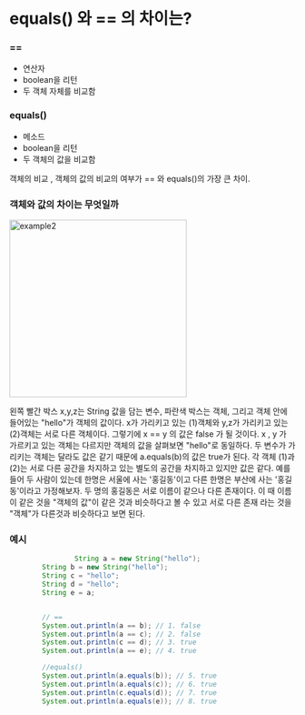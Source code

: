 # equals() 와 == 의 차이는?

### ==

- 연산자
- boolean을 리턴
- 두 객체 자체를 비교함

### equals()

- 메소드
- boolean을 리턴
- 두 객체의 값을 비교함

객체의 비교 , 객체의 값의 비교의 여부가 == 와 equals()의 가장 큰 차이. 

### 객체와 값의 차이는 무엇일까

<img width="312" alt="example2" src="https://user-images.githubusercontent.com/29722673/98330781-7e107100-203e-11eb-8080-7ac7151294c2.png">


왼쪽 빨간 박스 x,y,z는 String 값을 담는 변수, 파란색 박스는 객체, 그리고 객체 안에 들어있는 "hello"가 객체의 값이다. x가 가리키고 있는 (1)객체와 y,z가 가리키고 있는 (2)객체는 서로 다른 객체이다. 그렇기에 x == y 의 값은 false 가 될 것이다. x , y 가 가르키고 있는 객체는 다르지만 객체의 값을 살펴보면 "hello"로 동일하다. 두 변수가 가리키는 객체는 달라도 값은 같기 때문에 a.equals(b)의 값은 true가 된다. 각 객체 (1)과 (2)는 서로 다른 공간을 차지하고 있는 별도의 공간을 차지하고 있지만 값은 같다. 예를 들어 두 사람이 있는데 한명은 서울에 사는 '홍길동'이고 다른 한명은 부산에 사는 '홍길동'이라고 가정해보자. 두 명의 홍길동은 서로 이름이 같으나 다른 존재이다. 이 때 이름이 같은 것을 "객체의 값"이 같은 것과 비슷하다고 볼 수 있고 서로 다른 존재 라는 것을 "객체"가 다른것과 비슷하다고 보면 된다.



### 예시

```java
				String a = new String("hello");
        String b = new String("hello");
        String c = "hello";
        String d = "hello";
        String e = a;


        // ==
        System.out.println(a == b); // 1. false
        System.out.println(a == c); // 2. false
        System.out.println(c == d); // 3. true
        System.out.println(a == e); // 4. true

        //equals()
        System.out.println(a.equals(b)); // 5. true
        System.out.println(a.equals(c)); // 6. true
        System.out.println(c.equals(d)); // 7. true
        System.out.println(a.equals(e)); // 8. true
```







